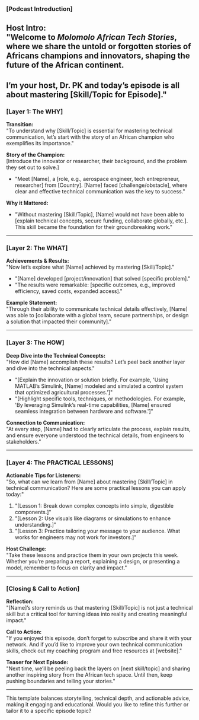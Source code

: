 ### **[Podcast Introduction]**
**Host Intro:**  
"Welcome to *Molomolo African Tech Stories*, where we share the untold or forgotten stories of Africans champions and innovators, shaping the future of the African continent. 
---
I’m your host, Dr. PK and today’s episode is all about mastering [Skill/Topic for Episode]."
---

### **[Layer 1: The WHY]**  
**Transition:**  
"To understand why [Skill/Topic] is essential for mastering technical communication, let’s start with the story of an African champion who exemplifies its importance."

**Story of the Champion:**  
[Introduce the innovator or researcher, their background, and the problem they set out to solve.]  
- "Meet [Name], a [role, e.g., aerospace engineer, tech entrepreneur, researcher] from [Country]. [Name] faced [challenge/obstacle], where clear and effective technical communication was the key to success."  

**Why it Mattered:**  
- "Without mastering [Skill/Topic], [Name] would not have been able to [explain technical concepts, secure funding, collaborate globally, etc.]. This skill became the foundation for their groundbreaking work."

---

### **[Layer 2: The WHAT]**  
**Achievements & Results:**  
"Now let’s explore what [Name] achieved by mastering [Skill/Topic]."  
- "[Name] developed [project/innovation] that solved [specific problem]."  
- "The results were remarkable: [specific outcomes, e.g., improved efficiency, saved costs, expanded access]."  

**Example Statement:**  
"Through their ability to communicate technical details effectively, [Name] was able to [collaborate with a global team, secure partnerships, or design a solution that impacted their community]."

---

### **[Layer 3: The HOW]**  
**Deep Dive into the Technical Concepts:**  
"How did [Name] accomplish these results? Let’s peel back another layer and dive into the technical aspects."  
- "[Explain the innovation or solution briefly. For example, 'Using MATLAB’s Simulink, [Name] modeled and simulated a control system that optimized agricultural processes.']"  
- "[Highlight specific tools, techniques, or methodologies. For example, 'By leveraging Simulink’s real-time capabilities, [Name] ensured seamless integration between hardware and software.']"

**Connection to Communication:**  
"At every step, [Name] had to clearly articulate the process, explain results, and ensure everyone understood the technical details, from engineers to stakeholders."

---

### **[Layer 4: The PRACTICAL LESSONS]**  
**Actionable Tips for Listeners:**  
"So, what can we learn from [Name] about mastering [Skill/Topic] in technical communication? Here are some practical lessons you can apply today:"  
1. "[Lesson 1: Break down complex concepts into simple, digestible components.]"  
2. "[Lesson 2: Use visuals like diagrams or simulations to enhance understanding.]"  
3. "[Lesson 3: Practice tailoring your message to your audience. What works for engineers may not work for investors.]"  

**Host Challenge:**  
"Take these lessons and practice them in your own projects this week. Whether you’re preparing a report, explaining a design, or presenting a model, remember to focus on clarity and impact."

---

### **[Closing & Call to Action]**  
**Reflection:**  
"[Name]’s story reminds us that mastering [Skill/Topic] is not just a technical skill but a critical tool for turning ideas into reality and creating meaningful impact."

**Call to Action:**  
"If you enjoyed this episode, don’t forget to subscribe and share it with your network. And if you’d like to improve your own technical communication skills, check out my coaching program and free resources at [website]."

**Teaser for Next Episode:**  
"Next time, we’ll be peeling back the layers on [next skill/topic] and sharing another inspiring story from the African tech space. Until then, keep pushing boundaries and telling your stories."

---

This template balances storytelling, technical depth, and actionable advice, making it engaging and educational. Would you like to refine this further or tailor it to a specific episode topic?
